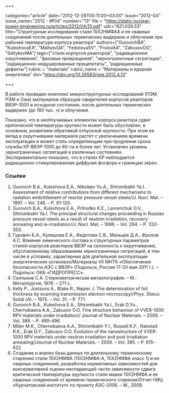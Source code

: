 +++

categories="article"
date="2012-12-29T00:11:00+03:00"
issue="2012-04"
issue_name="2012 - №04"
number="13"
file = "https://static.nuclear-power-engineering.ru/articles/2012/04/13.pdf"
udc="621.039.53"
title="Cтруктурные исследования стали 15Х2НМФАА и ее сварных соединений после длительных термических выдержек и облучения при рабочей температуре корпуса реактора"
authors=["GurovichBA", "KuleshovaEA", "MaltsevDA", "FedotovaSV", "FrolovAA", "ZabusovOO", "SaltykovMA"]
tags=["стали корпусов реакторов", "радиационное охрупчивание", "фазовые превращения", "зернограничные сегрегации", "радиационно-индуцированные преципитаты", "радиационные дефекты"]
rubric = "materials"
rubric_name = "Материалы и ядерная энергетика"
doi="https://doi.org/10.26583/npe.2012.4.13"

+++

В работе проведен комплекс микроструктурных исследований (ПЭМ, РЭМ и Оже) материалов образцов-свидетелей корпусов реакторов ВВЭР-1000 в исходном состоянии, после длительных термических выдержек (до 180 тыс. ч) и облучения.

Показано, что в необлучаемых элементах корпуса реактора сдвиг критической температуры хрупкости может быть обусловлен, в основном, развитием обратимой отпускной хрупкости. При этом ее вклад в охрупчивание материала растет с увеличением времени эксплуатации и может стать определяющим при продлении срока службы КР ВВЭР-1000 до 60-ти и более лет. Установлен уровень зернограничных сегрегаций в различных состояниях. Экспериментально показано, что в сталях КР наблюдается радиационно-стимулированная диффузия фосфора к границам зерен.

### Ссылки

1. Gurovich B.A., Kuleshova E.A., Nikolaev Yu.A., Shtrombakh Ya.I. Assessment of relative contributions from different mechanisms to radiation embrittlement of reactor pressure vessel steels//J. Nucl. Mat. – 1997. – Vol. 246. – Р. 91-120.
2. Gurovich B.A., Kuleshova E.A., Prihodko K.E., Lavrenchuk O.V., Shtrombakh Ya.I. The principal structural changes proceeding in Russian pressure vessel steels as a result of neutron irradiation, recovery annealing and re-irradiation//J. Nucl. Mat. – 1998. – Vol. 264. – P. 333-353.
3. Гурович Б.A., Кулешова Е.А., Федотова С.В., Мальцев Д.А., Фролов А.С. Влияние химического состава и структурных параметров сталей корпусов реакторов ВВЭР на склонность к охрупчиванию, обусловленному образованием зернограничных сегрегаций, в том числе в условиях, характерных для длительной эксплуатации энергетических установок/Материалы VII МНТК «Обеспечение безопасности АЭС с ВВЭР» (Подольск, Россия 17-20 мая 2011 г.). – Подольск: ОКБ «ГИДРОПРЕСС».
4. Салтыков С.А. Стереометрическая металлография. – М.: Металлургия, 1976. – 271 с.
5. Kelly P., Jostsons A., Blake R., Napier J. The determination of foil thickness by scanning transmission electron microscopy//Phys. Status Solidi (A). – 1975. – Vol. 31. – P. 771.
6. Gurovich B.A., Kuleshova E.A., Shtrombakh Ya.I., Erak D.Yu., Chernobaeva A.A., Zabusov O.O. Fine structure behaviour of VVER-1000 RPV materials under irradiation// Journal of Nuclear Materials. – 2009. – Vol. 389. – P. 490-496
7. Miller M.K., Chernobaeva A.A., Shtrombakh Y.I., Russell K.F., Nanstad R.K., Erak D.Y., Zabusov O.O. Evolution of the nanostructure of VVER-1000 RPV materials under neutron irradiation and post irradiation annealing//Journal of Nuclear Materials. – 2009. – Vol. 385. – P. 615-622.
8. Создание и анализ базы данных по длительному термическому старению стали 15Х2НМФА (15Х2НМФА-А, 15Х2НМФА класс 1) и ее сварных соединений; разработка нормативных зависимостей для консервативной оценки ниспадающей части зависимости сдвига критической температуры хрупкости стали марки 15Х2НМФА и ее сварных соединений от времени термического старения/Отчет НИЦ «Курчатовский институт» по проекту АЭС-2006. – М., 2009.
